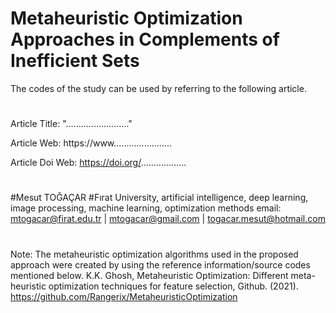 # Metaheuristic Optimization Approaches in Complements of Inefficient Sets
The codes of the study can be used by referring to the following article.
#
Article Title: "........................." 

Article Web: https://www.......................

Article Doi Web: https://doi.org/..................

#
#Mesut TOĞAÇAR #Fırat University, 
artificial intelligence, deep learning, image processing, machine learning, optimization methods 
email: mtogacar@firat.edu.tr | mtogacar@gmail.com | togacar.mesut@hotmail.com

#
Note: The metaheuristic optimization algorithms used in the proposed approach were created by using the reference information/source codes mentioned below.
K.K. Ghosh, Metaheuristic Optimization: Different meta-heuristic optimization techniques for feature selection, Github. (2021). https://github.com/Rangerix/MetaheuristicOptimization

